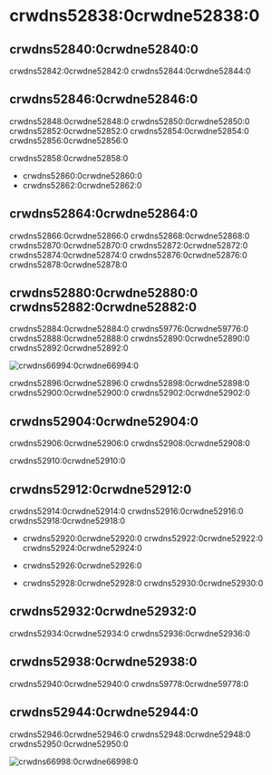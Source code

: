 # crwdns52838:0crwdne52838:0

## crwdns52840:0crwdne52840:0

crwdns52842:0crwdne52842:0 crwdns52844:0crwdne52844:0

## crwdns52846:0crwdne52846:0

crwdns52848:0crwdne52848:0 crwdns52850:0crwdne52850:0 crwdns52852:0crwdne52852:0 crwdns52854:0crwdne52854:0  crwdns52856:0crwdne52856:0

crwdns52858:0crwdne52858:0

* crwdns52860:0crwdne52860:0
* crwdns52862:0crwdne52862:0

## crwdns52864:0crwdne52864:0

crwdns52866:0crwdne52866:0 crwdns52868:0crwdne52868:0 crwdns52870:0crwdne52870:0 crwdns52872:0crwdne52872:0 crwdns52874:0crwdne52874:0 crwdns52876:0crwdne52876:0 crwdns52878:0crwdne52878:0

## crwdns52880:0crwdne52880:0 crwdns52882:0crwdne52882:0

crwdns52884:0crwdne52884:0 crwdns59776:0crwdne59776:0 crwdns52888:0crwdne52888:0 crwdns52890:0crwdne52890:0 crwdns52892:0crwdne52892:0

![crwdns66994:0crwdne66994:0](crwdns66992:0crwdne66992:0)

crwdns52896:0crwdne52896:0 crwdns52898:0crwdne52898:0 crwdns52900:0crwdne52900:0 crwdns52902:0crwdne52902:0

## crwdns52904:0crwdne52904:0

crwdns52906:0crwdne52906:0 crwdns52908:0crwdne52908:0

crwdns52910:0crwdne52910:0

## crwdns52912:0crwdne52912:0

crwdns52914:0crwdne52914:0 crwdns52916:0crwdne52916:0 crwdns52918:0crwdne52918:0

* crwdns52920:0crwdne52920:0 crwdns52922:0crwdne52922:0 crwdns52924:0crwdne52924:0

* crwdns52926:0crwdne52926:0

* crwdns52928:0crwdne52928:0 crwdns52930:0crwdne52930:0

## crwdns52932:0crwdne52932:0

crwdns52934:0crwdne52934:0 crwdns52936:0crwdne52936:0

## crwdns52938:0crwdne52938:0

crwdns52940:0crwdne52940:0 crwdns59778:0crwdne59778:0

## crwdns52944:0crwdne52944:0

crwdns52946:0crwdne52946:0 crwdns52948:0crwdne52948:0 crwdns52950:0crwdne52950:0

![crwdns66998:0crwdne66998:0](crwdns66996:0crwdne66996:0)
